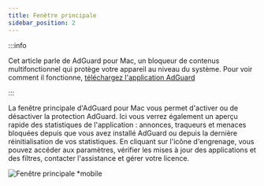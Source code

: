```yaml
---
title: Fenêtre principale
sidebar_position: 2
---
```


:::info

Cet article parle de AdGuard pour Mac, un bloqueur de contenus multifonctionnel qui protège votre appareil au niveau du système. Pour voir comment il fonctionne, [téléchargez l'application AdGuard](https://agrd.io/download-kb-adblock)

:::

La fenêtre principale d'AdGuard pour Mac vous permet d'activer ou de désactiver la protection AdGuard. Ici vous verrez également un aperçu rapide des statistiques de l'application : annonces, traqueurs et menaces bloquées depuis que vous avez installé AdGuard ou depuis la dernière réinitialisation de vos statistiques. En cliquant sur l'icône d'engrenage, vous pouvez accéder aux paramètres, vérifier les mises à jour des applications et des filtres, contacter l'assistance et gérer votre licence.

![Fenêtre principale \*mobile](https://cdn.adtidy.org/content/kb/ad_blocker/mac/main.png)
